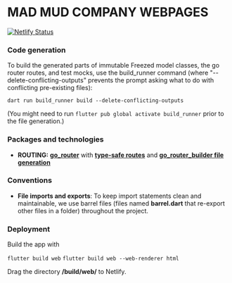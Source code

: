 # MAD MUD COMPANY WEBPAGES

[![Netlify Status](https://api.netlify.com/api/v1/badges/cec72aa2-df39-4f31-b430-60965f13946f/deploy-status?branch=main)](https://app.netlify.com/sites/mad-mud/deploys)

### Code generation

To build the generated parts of immutable Freezed model classes, the go router routes, and test mocks, use the build_runner command (where "--delete-conflicting-outputs" prevents the prompt asking what to do with conflicting pre-existing files):

`dart run build_runner build --delete-conflicting-outputs`

(You might need to run `flutter pub global activate build_runner` prior to the file generation.)

### Packages and technologies

- **ROUTING:** **[go_router](https://pub.dev/packages/go_router)** with **[type-safe routes](https://pub.dev/documentation/go_router/latest/topics/Type-safe%20routes-topic.html)** and **[go_router_builder file generation](https://pub.dev/packages/go_router_builder)**

### Conventions

- **File imports and exports**: To keep import statements clean and maintainable, we use barrel files (files named **barrel.dart** that re-export other files in a folder) throughout the project.

### Deployment

Build the app with

`flutter build web`
`flutter build web --web-renderer html`

Drag the directory **/build/web/** to Netlify.

